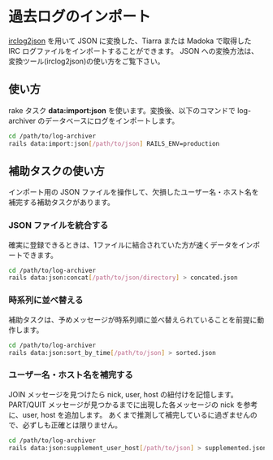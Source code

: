 # 過去ログのインポート

[irclog2json](https://github.com/cre-ne-jp/irclog2json) を用いて JSON に変換した、Tiarra または Madoka で取得した IRC ログファイルをインポートすることができます。
JSON への変換方法は、変換ツール(irclog2json)の使い方をご覧下さい。

## 使い方

rake タスク **data:import:json** を使います。変換後、以下のコマンドで log-archiver のデータベースにログをインポートします。

```bash
cd /path/to/log-archiver
rails data:import:json[/path/to/json] RAILS_ENV=production
```

## 補助タスクの使い方

インポート用の JSON ファイルを操作して、欠損したユーザー名・ホスト名を補完する補助タスクがあります。

### JSON ファイルを統合する

確実に登録できるときは、1ファイルに結合されていた方が速くデータをインポートできます。

```bash
cd /path/to/log-archiver
rails data:json:concat[/path/to/json/directory] > concated.json
```

### 時系列に並べ替える

補助タスクは、予めメッセージが時系列順に並べ替えられていることを前提に動作します。

```bash
cd /path/to/log-archiver
rails data:json:sort_by_time[/path/to/json] > sorted.json
```

### ユーザー名・ホスト名を補完する

JOIN メッセージを見つけたら nick, user, host の紐付けを記憶します。
PART/QUIT メッセージが見つかるまでに出現した各メッセージの nick を参考に、user, host を追加します。
あくまで推測して補完しているに過ぎませんので、必ずしも正確とは限りません。

```bash
cd /path/to/log-archiver
rails data:json:supplement_user_host[/path/to/json] > supplemented.json
```
